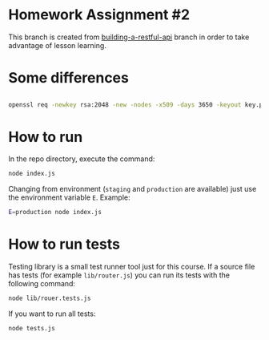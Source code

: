 # Homework Assignment #2

This branch is created from [building-a-restful-api](https://github.com/fulldump/pirple-node-master-class/tree/building-a-restful-api) branch in order to take advantage of lesson learning.

# Some differences

##

```bash
openssl req -newkey rsa:2048 -new -nodes -x509 -days 3650 -keyout key.pem -out cert.pem
```

# How to run

In the repo directory, execute the command:

```bash
node index.js
```

Changing from environment (`staging` and `production` are available) just use the environment variable `E`. Example:

```bash
E=production node index.js
```

# How to run tests

Testing library is a small test runner tool just for this course. If a source
file has tests (for example `lib/router.js`) you can run its tests with the
following command:

```bash
node lib/rouer.tests.js
```

If you want to run all tests:

```bash
node tests.js
```
